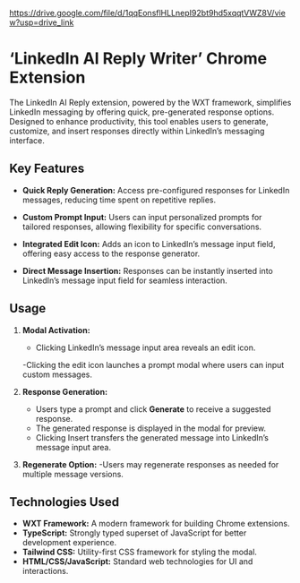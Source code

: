 https://drive.google.com/file/d/1qqEonsflHLLnepI92bt9hd5xqqtVWZ8V/view?usp=drive_link

# ‘LinkedIn AI Reply Writer’ Chrome Extension

The LinkedIn AI Reply extension, powered by the WXT framework, simplifies LinkedIn messaging by offering quick, pre-generated response options. Designed to enhance productivity, this tool enables users to generate, customize, and insert responses directly within LinkedIn’s messaging interface.

## Key Features

- **Quick Reply Generation:** Access pre-configured responses for LinkedIn messages, reducing time spent on repetitive replies.

- **Custom Prompt Input:** Users can input personalized prompts for tailored responses, allowing flexibility for specific conversations.

- **Integrated Edit Icon:** Adds an icon to LinkedIn’s message input field, offering easy access to the response generator.

- **Direct Message Insertion:** Responses can be instantly inserted into LinkedIn’s message input field for seamless interaction.

## Usage

1. **Modal Activation:**

   - Clicking LinkedIn’s message input area reveals an edit icon.

   -Clicking the edit icon launches a prompt modal where users can input custom messages.

2. **Response Generation:**

   - Users type a prompt and click **Generate** to receive a suggested response.
   - The generated response is displayed in the modal for preview.
   - Clicking Insert transfers the generated message into LinkedIn’s message input area.

3. **Regenerate Option:**
   -Users may regenerate responses as needed for multiple message versions.

## Technologies Used

- **WXT Framework:** A modern framework for building Chrome extensions.
- **TypeScript:** Strongly typed superset of JavaScript for better development experience.
- **Tailwind CSS:** Utility-first CSS framework for styling the modal.
- **HTML/CSS/JavaScript:** Standard web technologies for UI and interactions.
